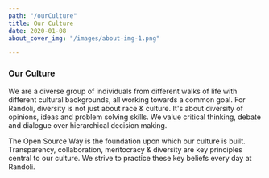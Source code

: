 ```yaml
---
path: "/ourCulture"
title: Our Culture
date: 2020-01-08
about_cover_img: "/images/about-img-1.png"

---
```

### Our Culture

We are a diverse group of individuals from different walks of life with different cultural backgrounds, all working towards a common goal. For Randoli, diversity is not just about race & culture. It's about diversity of opinions, ideas and problem solving skills. We value critical thinking, debate and dialogue over hierarchical decision making.

The Open Source Way is the foundation upon which our culture is built. Transparency, collaboration, meritocracy & diversity are key principles central to our culture. We strive to practice these key beliefs every day at Randoli.